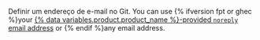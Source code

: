 Definir um endereço de e-mail no Git. You can use {% ifversion fpt or ghec %}your [{% data variables.product.product_name %}-provided `noreply` email address](/articles/setting-your-commit-email-address) or {% endif %}any email address.
